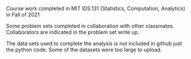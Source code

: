 Course work completed in MIT IDS.131 (Statistics, Computation, Analytics) in Fall of 2021

Some problem sets completed in collaboration with other classmates. Collaborators are indicated in the problem set write up.  

The data sets used to complete the analysis is not included in github just the python code. Some of the datasets were too large to upload.
